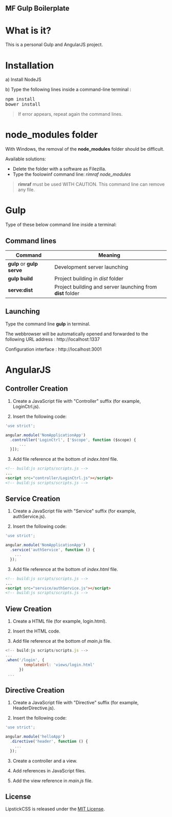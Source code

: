 MF Gulp Boilerplate
---

# What is it?

This is a personal Gulp and AngularJS project.

# Installation

a) Install NodeJS

b) Type the following lines inside a command-line terminal :
<pre>
npm install
bower install
</pre>

> If error appears, repeat again the command lines.

# **node_modules** folder

With Windows, the removal of the **node_modules** folder should be difficult.

Available solutions:
- Delete the folder with a software as Filezilla.
- Type the foolowinf command line: *rimraf node_modules*

> **rimraf** must be used WITH CAUTION. This command line can remove any file.

# Gulp

Type of these below command line inside a terminal:

## Command lines

| Command                    | Meaning                                                    |
| -------------------------- | ---------------------------------------------------------- |
| **gulp** or **gulp serve** | Development server launching                               |
| **gulp build**             | Project building in *dist* folder                          |
| **serve:dist**             | Project building and server launching from **dist** folder |

## Launching

Type the command line **gulp** in terminal.

The webbrowser will be automatically opened and forwarded to the following URL address : http://localhost:1337

Configuration interface : http://localhost:3001

# AngularJS

## Controller Creation

1) Create a JavaScript file with "Controller" suffix (for example, LoginCtrl.js).

2) Insert the following code:
```javascript
'use strict';

angular.module('NomApplicationApp')
  .controller('LoginCtrl', ['$scope', function ($scope) {
      ...
  }]);
```

3) Add file reference at the bottom of *index.html* file.
```html
<!-- build:js scripts/scripts.js -->
...
<script src="controller/LoginCtrl.js"></script>
<!-- build:js scripts/scripts.js -->
```

## Service Creation

1) Create a JavaScript file with "Service" suffix (for example, authService.js).

2) Insert the following code:
```javascript
'use strict';

angular.module('NomApplicationApp')
  .service('authService', function () {
    ...
  });
```

3) Add file reference at the bottom of *index.html* file.
```html
<!-- build:js scripts/scripts.js -->
...
<script src="service/authService.js"></script>
<!-- build:js scripts/scripts.js -->
```

## View Creation

1) Create a HTML file (for example, login.html).

2) Insert the HTML code.

3) Add file reference at the bottom of *main.js* file.
```javascript
<!-- build:js scripts/scripts.js -->
...
.when('/login', {
        templateUrl: 'views/login.html'
      })
 ...
```

## Directive Creation

1) Create a JavaScript file with "Directive" suffix (for example, HeaderDirective.js).

2) Insert the following code:
```javascript
'use strict';

angular.module('helloApp')
  .directive('header', function () {
    ...
  });
```

3) Create a controller and a view.

4) Add references in JavaScript files.

5) Add the view reference in *main.js* file.

## License

LipstickCSS is released under the [MIT License](http://opensource.org/licenses/MIT).
